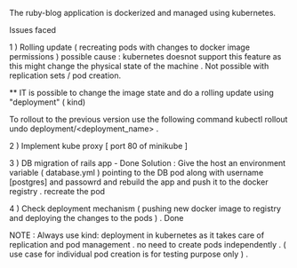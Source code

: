 The ruby-blog application is dockerized and managed using kubernetes. 


Issues faced

1 ) Rolling update ( recreating pods with changes to docker image permissions ) 
possible cause : kubernetes doesnot support this feature as this might change the physical state of the machine . Not possible with replication sets / pod creation.

** IT is possible to change the image state and do a rolling update using "deployment" ( kind)

To rollout to the previous version use the following command
kubectl rollout undo deployment/<deployment_name>  .

2 ) Implement kube proxy [ port 80 of minikube ]

3 ) DB migration of rails app - Done 
Solution : Give the host an environment variable ( database.yml ) pointing to the DB pod along with username [postgres] and passowrd and rebuild the app and push it to the docker registry . recreate the pod 

4 ) Check deployment mechanism ( pushing new docker image to registry and deploying the changes to the pods ) .  Done

NOTE : Always use kind: deployment in kubernetes as it takes care of replication and pod management . no need to create pods independently . ( use case for individual pod creation is for testing purpose only ) .